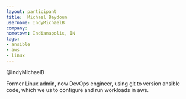 ```yaml
---
layout: participant
title:  Michael Baydoun 
username: IndyMichaelB
company: 
hometown: Indianapolis, IN
tags:
- ansible
- aws
- linux
---
```


<!-- Tell us a little about yourself. -->

@IndyMichaelB

Former Linux admin, now DevOps engineer, using git to version ansible code, which we us to configure and run workloads in aws.

<!-- Tell us something interesting. -->
